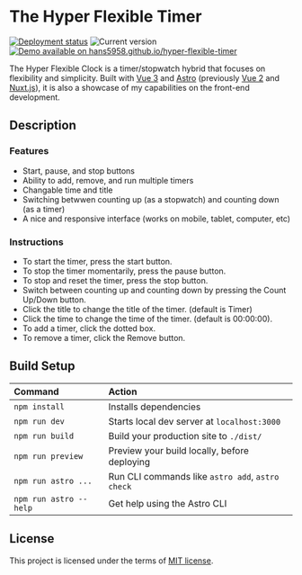 # The Hyper Flexible Timer

[![Deployment status](https://img.shields.io/github/actions/workflow/status/Hans5958/hyper-flexible-timer/deploy.yml?label=deploy&style=flat-square)](https://github.com/Hans5958/hyper-flexible-timer/actions/workflows/deploy-site.yml) ![Current version](https://img.shields.io/github/v/tag/Hans5958/hyper-flexible-timer?label=version&style=flat-square) [![Demo available on hans5958.github.io/hyper-flexible-timer](https://img.shields.io/badge/demo-hans5958.github.io/hyper&#8209;flexible&#8209;timer-black?style=flat-square)](https://hans5958.github.io/hyper-flexible-timer)

The Hyper Flexible Clock is a timer/stopwatch hybrid that focuses on flexibility and simplicity. Built with [Vue 3](https://vuejs.org/) and [Astro](https://astro.build/) (previously [Vue 2](https://v2.vuejs.org/) and [Nuxt.js](https://nuxtjs.org/)), it is also a showcase of my capabilities on the front-end development.

## Description

### Features

- Start, pause, and stop buttons
- Ability to add, remove, and run multiple timers
- Changable time and title
- Switching betwwen counting up (as a stopwatch) and counting down (as a timer)
- A nice and responsive interface (works on mobile, tablet, computer, etc)
<!-- - More to come! -->

### Instructions

- To start the timer, press the start button.
- To stop the timer momentarily, press the pause button.
- To stop and reset the timer, press the stop button.
- Switch between counting up and counting down by pressing the Count Up/Down button.
- Click the title to change the title of the timer. (default is Timer)
- Click the time to change the time of the timer. (default is 00:00:00).
- To add a timer, click the dotted box.
- To remove a timer, click the Remove button.

## Build Setup

| Command                | Action                                           |
| :--------------------- | :----------------------------------------------- |
| `npm install`          | Installs dependencies                            |
| `npm run dev`          | Starts local dev server at `localhost:3000`      |
| `npm run build`        | Build your production site to `./dist/`          |
| `npm run preview`      | Preview your build locally, before deploying     |
| `npm run astro ...`    | Run CLI commands like `astro add`, `astro check` |
| `npm run astro --help` | Get help using the Astro CLI                     |

## License

This project is licensed under the terms of [MIT license](LICENSE).